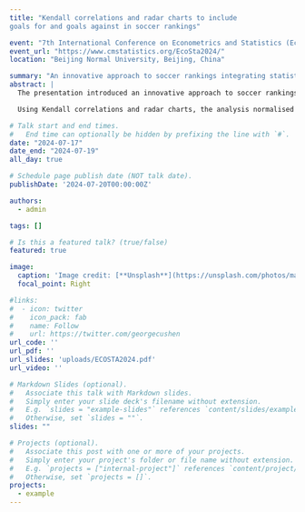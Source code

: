 ```yaml
---
title: "Kendall correlations and radar charts to include
goals for and goals against in soccer rankings"

event: "7th International Conference on Econometrics and Statistics (EcoSta 2024)"
event_url: "https://www.cmstatistics.org/EcoSta2024/"
location: "Beijing Normal University, Beijing, China"

summary: "An innovative approach to soccer rankings integrating statistical methods for balanced team performance evaluation."
abstract: |
  The presentation introduced an innovative approach to soccer rankings, developed in collaboration with Dr Raffaele Mattera and Prof Roy Cerqueti. The study incorporates multiple performance variables, including scored and conceded goals, alongside traditional win-draw-loss metrics.

  Using Kendall correlations and radar charts, the analysis normalised and visualised team performances. These radar chart areas were transformed into Kendall tau target values, which were subsequently used to construct alternative rankings that better reflect overall team performance. This methodology addresses biases in traditional ranking systems, ensuring more balanced evaluations of offensive and defensive capabilities. The application to the Italian Serie A demonstrated the efficacy of this computational framework for creating fairer and more detailed rankings.

# Talk start and end times.
#   End time can optionally be hidden by prefixing the line with `#`.
date: "2024-07-17"
date_end: "2024-07-19"
all_day: true

# Schedule page publish date (NOT talk date).
publishDate: '2024-07-20T00:00:00Z'

authors:
  - admin

tags: []

# Is this a featured talk? (true/false)
featured: true

image:
  caption: 'Image credit: [**Unsplash**](https://unsplash.com/photos/man-in-gray-crew-neck-t-shirt-Ph0Aa13k5-c)'
  focal_point: Right

#links:
#  - icon: twitter
#    icon_pack: fab
#    name: Follow
#    url: https://twitter.com/georgecushen
url_code: ''
url_pdf: ''
url_slides: 'uploads/ECOSTA2024.pdf'
url_video: ''

# Markdown Slides (optional).
#   Associate this talk with Markdown slides.
#   Simply enter your slide deck's filename without extension.
#   E.g. `slides = "example-slides"` references `content/slides/example-slides.md`.
#   Otherwise, set `slides = ""`.
slides: ""

# Projects (optional).
#   Associate this post with one or more of your projects.
#   Simply enter your project's folder or file name without extension.
#   E.g. `projects = ["internal-project"]` references `content/project/deep-learning/index.md`.
#   Otherwise, set `projects = []`.
projects:
  - example
---
```


<!-- {{% callout note %}}
Click on the **Slides** button above to view the built-in slides feature.
{{% /callout %}}

Slides can be added in a few ways:

- **Create** slides using Hugo Blox Builder's [_Slides_](https://docs.hugoblox.com/reference/content-types/) feature and link using `slides` parameter in the front matter of the talk file
- **Upload** an existing slide deck to `static/` and link using `url_slides` parameter in the front matter of the talk file
- **Embed** your slides (e.g. Google Slides) or presentation video on this page using [shortcodes](https://docs.hugoblox.com/reference/markdown/).

Further event details, including [page elements](https://docs.hugoblox.com/reference/markdown/) such as image galleries, can be added to the body of this page. -->

